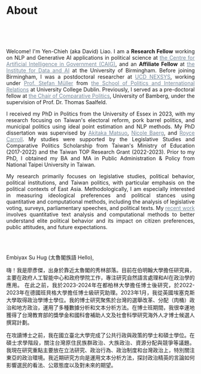 # About



    
<br/><br> <br> 

<div style="text-align: justify">

Welcome! I'm Yen-Chieh (aka David) Liao. I am a __Research Fellow__ working on NLP and Generative AI applications in political science at <a href="https://www.birmingham.ac.uk/staff/profiles/gov/liao-yen-chieh" style="color: #778899; text-decoration: underline;" target="_blank">the Centre for Artificial Intelligence in Government (CAIG)</a>, and an __Affiliate Fellow__ at <a href="https://www.birmingham.ac.uk/research/centres-institutes-data-and-ai" style="color: #778899; text-decoration: underline;" target="_blank">the Institute for Data and AI</a> at the University of Birmingham.  Before joining Birmingham, I was a postdoctoral researcher at <a href="" style="color: #778899; text-decoration: underline;" target="_blank">UCD NEXSYS</a>, working under <a href="" style="color: #778899; text-decoration: underline;" target="_blank">Prof. Stefan Müller</a> from <a href="https://www.ucd.ie/spire/" style="color: #778899; text-decoration: underline;" target="_blank">the School of Politics and International Relations</a> at University College Dublin. Previously, I served as a pre-doctoral fellow at <a href="https://www.uni-bamberg.de/en/comparpol/faculty-and-staff/thomas-saalfeld/" style="color: #778899; text-decoration: underline;" target="_blank">the Chair of Comparative Politics</a>, University of Bamberg, under the supervision of Prof. Dr. Thomas Saalfeld.


I received my PhD in Politics from the University of Essex in 2023, with my research focusing on Taiwan's electoral reform, pork barrel politics, and municipal politics using ideal point estimation and NLP methods. My PhD dissertation was supervised by <a href="https://amatsuo.net" style="color: #778899; text-decoration: underline;" target="_blank">Akitaka Matsuo</a>, <a href="https://nicolebaerg.com" style="color: #778899; text-decoration: underline;" target="_blank">Nicole Baerg</a>, and <a href="https://www.essex.ac.uk/people/CARRO40801/Royce-Carroll" style="color: #778899; text-decoration: underline;" target="_blank">Royce Carroll</a>. My studies were supported by the Legislative Studies and Comparative Politics Scholarship from Taiwan's Ministry of Education (2017-2022) and the Taiwan TOP Research Grant (2022-2023). Prior to my PhD, I obtained my BA and MA in Public Administration & Policy from National Taipei University in Taiwan.


My research primarily focuses on legislative studies, political behavior, political institutions, and Taiwan politics, with particular emphasis on the political contexts of East Asia. Methodologically, I am especially interested in measuring ideological preferences and political stances using quantitative and computational methods, including the analysis of legislative voting, surveys, parliamentary speeches, and political texts. My <a href="https://davidycliao.github.io/research/" style="color: #778899; text-decoration: underline;">recent work</a> involves quantitative text analysis and computational methods to better understand elite political behavior and its impact on citizen preferences, public attitudes, and future expectations.

<br> <br> 

Embiyax Su Hug (太魯閣族語 Hello),

嗨！我是廖彥傑，出身於靠近太魯閣的秀林部落。目前在伯明翰大學擔任研究員，主要在政府人工智能中心和政府學院工作，專注研究自然語言處理和AI在政治學的應用。 在此之前，我於2023-2024年在都柏林大學擔任博士後研究，於2022-2023年在德國班貝格大學擔任博士級研究助理。2023年1月，我從英國埃塞克斯大學取得政治學博士學位。我的博士研究聚焦於台灣的選舉改革、分配（肉桶）政治和地方政治，運用了多種數據分析和文本分析方法。在博士班期間，我很幸運地獲得了台灣教育部的獎學金和國科會補助人文及社會科學研究海外人才博士候選人撰寫計劃。

在攻讀博士之前，我在國立臺北大學完成了公共行政與政策的學士和碩士學位。在碩士求學階段，關注台灣原住民族群政治、大族政治、資源分配與競爭等議題。 我現在研究重點主要放在立法研究、政治行為、政治制度和台灣政治上，特別關注東亞的政治環境。我近期研究方向是運用文本分析方法，探討政治精英的言論如何影響選民的看法、公眾態度以及對未來的期望。



<div style="text-align: center">


<!-- [![Linkedin Badge](https://img.shields.io/badge/linkedin-0077B5?style=for-the-badge&logo=linkedin&logoColor=white)](https://www.linkedin.com/authwall?trk=gf&trkInfo=AQERrkO9JeuxgQAAAYGIXxZw-IMriZ16fxaCyQ9B4fcr8SgrQXFIA4WvPBytf98cJPl4KsPT6KiRHzqt-s3Ozl8_IoJ8cn9_lBY1_kQiozmVJV_bXf0xolwYZIIc_TwCBrvqjMU=&original_referer=https://davidycliao.github.io/&sessionRedirect=https%3A%2F%2Fwww.linkedin.com%2Fin%2Fdavid-yen-chieh-liao-51a0a3168%2F)
[![Twitter Badge](https://img.shields.io/badge/twitter-1DA1F2?style=for-the-badge&logo=twitter&logoColor=white)](https://twitter.com/liaoyenchieh)
[![Mail Badge](https://img.shields.io/badge/Gmail-D14836?style=for-the-badge&logo=gmail&logoColor=white)](mailto:davidycliao@gamil.com) -->


</div>

